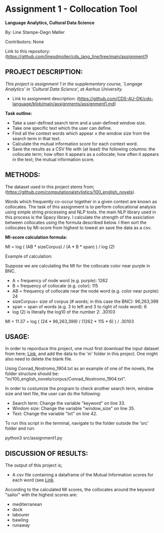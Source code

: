 # Assignment 1 - Collocation Tool
**Language Analytics, Cultural Data Science**

By: Line Stampe-Degn Møller

Contributors: None

Link to this repository: (https://github.com/linesdmoller/cds_lang_line/tree/main/assignment1)

## PROJECT DESCRIPTION:
*This project is assignment 1 in the supplementary course, 'Langage Analytics' in 'Cultural Data Science', at Aarhus University.*
- Link to assignment description: (https://github.com/CDS-AU-DK/cds-language/blob/main/assignments/assignment1.md)

**Task outline:**
- Take a user-defined search term and a user-defined window size.
- Take one specific text which the user can define.
- Find all the context words which appear ± the window size from the search term in that text.
- Calculate the mutual information score for each context word.
- Save the results as a CSV file with (at least) the following columns: the collocate term; how often it appears as a collocate; how often it appears in the text; the mutual information score.

## METHODS:
The dataset used in this project stems from; (https://github.com/computationalstylistics/100_english_novels).

Words which frequently co-occur together in a given context are known as collocates. The task of this assignment is to perform collocational analysis using simple string processing and NLP tools. the main NLP library used in this process is the Spacy library. I calculate the strength of the assiciation between collocates using the formula described below. I then sort the collocates by MI-score from highest to lowest an save the data as a csv.

**MI-score calculation formula:**

MI = log ( (AB * sizeCorpus) / (A * B * span) ) / log (2)

Example of calculation:

Suppose we are calculating the MI for the collocate color near purple in BNC.

- A = frequency of node word (e.g. purple): 1262
- B = frequency of collocate (e.g. color): 115
- AB = frequency of collocate near the node word (e.g. color near purple): 24
- sizeCorpus= size of corpus (# words; in this case the BNC): 96,263,399
- span = span of words (e.g. 3 to left and 3 to right of node word): 6
- log (2) is literally the log10 of the number 2: .30103

MI = 11.37 = log ( (24 * 96,263,399) / (1262 * 115 * 6) ) / .30103


## USAGE:
In order to reporduce this project, one must first download the input dataset from here; [Link](https://github.com/computationalstylistics/100_english_novels), and add the data to the 'in' folder in this project. One might also need to delete the blank file.

Using Conrad_Nostromo_1904.txt as an example of one of the novels, the folder structure should be: "in/100_english_novels/corpus/Conrad_Nostromo_1904.txt".

In order to costumize the program to check another search term, window size and text file, the user can do the following:
- Search term: Change the variable "keyword" on line 33.
- Windom size: Change the variable "window_size" on line 35.
- Text: Change the variable "txt" on line 42.

To run this script in the terminal, navigate to the folder outside the 'src' folder and run:

python3 src/assignment1.py

## DISCUSSION OF RESULTS:
The output of this project is;
- A csv file containing a dataframe of the Mutual Information scores for each word (see [Link](https://github.com/linesdmoller/cds_lang_line/blob/main/assignment1/out/MI_scores.csv).

According to the calculated MI scores, the collocates around the keyword "sailor" with the highest scores are:
- mediterranean
- dock
- labourer
- bawling
- runaway

